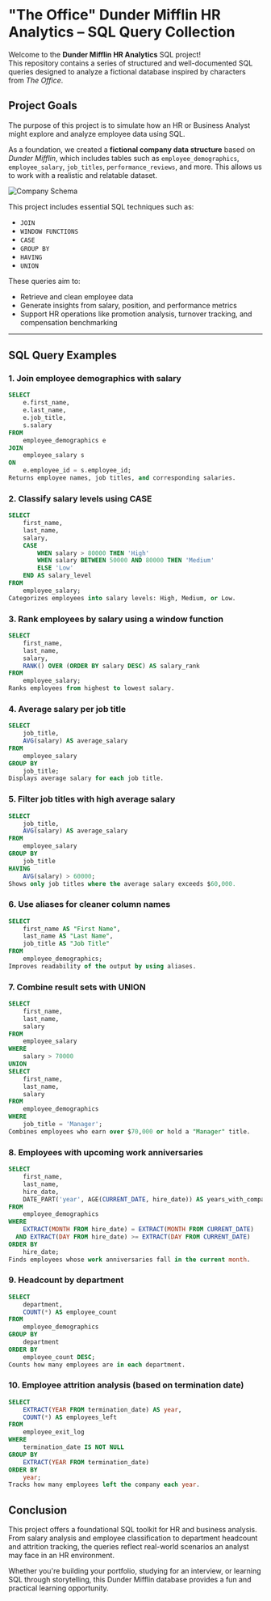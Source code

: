 # "The Office" Dunder Mifflin HR Analytics – SQL Query Collection

Welcome to the **Dunder Mifflin HR Analytics** SQL project!  
This repository contains a series of structured and well-documented SQL queries designed to analyze a fictional database inspired by characters from *The Office*.

## Project Goals

The purpose of this project is to simulate how an HR or Business Analyst might explore and analyze employee data using SQL.

As a foundation, we created a **fictional company data structure** based on *Dunder Mifflin*, which includes tables such as `employee_demographics`, `employee_salary`, `job_titles`, `performance_reviews`, and more. This allows us to work with a realistic and relatable dataset.

![Company Schema](images/company_schema.png)

This project includes essential SQL techniques such as:

- `JOIN`
- `WINDOW FUNCTIONS`
- `CASE`
- `GROUP BY`
- `HAVING`
- `UNION`

These queries aim to:

- Retrieve and clean employee data  
- Generate insights from salary, position, and performance metrics  
- Support HR operations like promotion analysis, turnover tracking, and compensation benchmarking  


---

## SQL Query Examples

### 1. Join employee demographics with salary

```sql
SELECT
    e.first_name,
    e.last_name,
    e.job_title,
    s.salary
FROM
    employee_demographics e
JOIN
    employee_salary s
ON
    e.employee_id = s.employee_id;
Returns employee names, job titles, and corresponding salaries.
```

### 2. Classify salary levels using CASE
```sql
SELECT
    first_name,
    last_name,
    salary,
    CASE
        WHEN salary > 80000 THEN 'High'
        WHEN salary BETWEEN 50000 AND 80000 THEN 'Medium'
        ELSE 'Low'
    END AS salary_level
FROM
    employee_salary;
Categorizes employees into salary levels: High, Medium, or Low.
```

### 3. Rank employees by salary using a window function
```sql
SELECT
    first_name,
    last_name,
    salary,
    RANK() OVER (ORDER BY salary DESC) AS salary_rank
FROM
    employee_salary;
Ranks employees from highest to lowest salary.
```

### 4. Average salary per job title
```sql
SELECT
    job_title,
    AVG(salary) AS average_salary
FROM
    employee_salary
GROUP BY
    job_title;
Displays average salary for each job title.
```

### 5. Filter job titles with high average salary
```sql
SELECT
    job_title,
    AVG(salary) AS average_salary
FROM
    employee_salary
GROUP BY
    job_title
HAVING
    AVG(salary) > 60000;
Shows only job titles where the average salary exceeds $60,000.
```

### 6. Use aliases for cleaner column names
```sql
SELECT
    first_name AS "First Name",
    last_name AS "Last Name",
    job_title AS "Job Title"
FROM
    employee_demographics;
Improves readability of the output by using aliases.
```

### 7. Combine result sets with UNION
```sql
SELECT
    first_name,
    last_name,
    salary
FROM
    employee_salary
WHERE
    salary > 70000
UNION
SELECT
    first_name,
    last_name,
    salary
FROM
    employee_demographics
WHERE
    job_title = 'Manager';
Combines employees who earn over $70,000 or hold a "Manager" title.
```

### 8. Employees with upcoming work anniversaries
```sql
SELECT
    first_name,
    last_name,
    hire_date,
    DATE_PART('year', AGE(CURRENT_DATE, hire_date)) AS years_with_company
FROM
    employee_demographics
WHERE
    EXTRACT(MONTH FROM hire_date) = EXTRACT(MONTH FROM CURRENT_DATE)
  AND EXTRACT(DAY FROM hire_date) >= EXTRACT(DAY FROM CURRENT_DATE)
ORDER BY
    hire_date;
Finds employees whose work anniversaries fall in the current month.
```

### 9. Headcount by department
```sql
SELECT
    department,
    COUNT(*) AS employee_count
FROM
    employee_demographics
GROUP BY
    department
ORDER BY
    employee_count DESC;
Counts how many employees are in each department.
```

### 10. Employee attrition analysis (based on termination date)
```sql
SELECT
    EXTRACT(YEAR FROM termination_date) AS year,
    COUNT(*) AS employees_left
FROM
    employee_exit_log
WHERE
    termination_date IS NOT NULL
GROUP BY
    EXTRACT(YEAR FROM termination_date)
ORDER BY
    year;
Tracks how many employees left the company each year.
```

## Conclusion
This project offers a foundational SQL toolkit for HR and business analysis. From salary analysis and employee classification to department headcount and attrition tracking, the queries reflect real-world scenarios an analyst may face in an HR environment.

Whether you're building your portfolio, studying for an interview, or learning SQL through storytelling, this Dunder Mifflin database provides a fun and practical learning opportunity.
